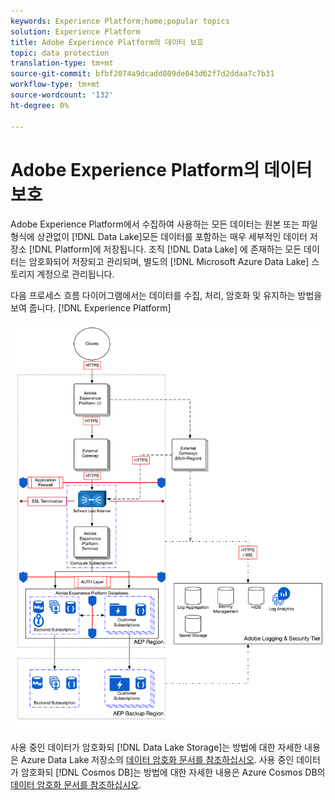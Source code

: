 ```yaml
---
keywords: Experience Platform;home;popular topics
solution: Experience Platform
title: Adobe Experience Platform의 데이터 보호
topic: data protection
translation-type: tm+mt
source-git-commit: bfbf2074a9dcadd809de043d62f7d2ddaa7c7b31
workflow-type: tm+mt
source-wordcount: '132'
ht-degree: 0%

---
```



# Adobe Experience Platform의 데이터 보호

Adobe Experience Platform에서 수집하여 사용하는 모든 데이터는 원본 또는 파일 형식에 상관없이 [!DNL Data Lake]모든 데이터를 포함하는 매우 세부적인 데이터 저장소 [!DNL Platform]에 저장됩니다. 조직 [!DNL Data Lake] 에 존재하는 모든 데이터는 암호화되어 저장되고 관리되며, 별도의 [!DNL Microsoft Azure Data Lake] 스토리지 계정으로 관리됩니다.

다음 프로세스 흐름 다이어그램에서는 데이터를 수집, 처리, 암호화 및 유지하는 방법을 보여 줍니다. [!DNL Experience Platform]

![](images/data-protection/flow.png)

사용 중인 데이터가 암호화되 [!DNL Data Lake Storage]는 방법에 대한 자세한 내용은 Azure Data Lake 저장소의 [데이터 암호화 문서를 참조하십시오](https://docs.microsoft.com/en-us/azure/data-lake-store/data-lake-store-encryption). 사용 중인 데이터가 암호화되 [!DNL Cosmos DB]는 방법에 대한 자세한 내용은 Azure Cosmos DB의 [데이터 암호화 문서를 참조하십시오](https://docs.microsoft.com/en-us/azure/cosmos-db/database-encryption-at-rest).